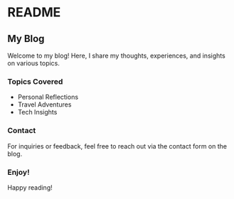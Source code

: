 # README

## My Blog

Welcome to my blog! Here, I share my thoughts, experiences, and insights on various topics.

### Topics Covered

- Personal Reflections
- Travel Adventures
- Tech Insights

### Contact

For inquiries or feedback, feel free to reach out via the contact form on the blog.

### Enjoy!

Happy reading!

